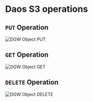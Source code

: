 # Daos S3 operations

## `PUT` Operation

![DGW Object PUT](http://www.plantuml.com/plantuml/proxy?cache=yes&src=https://raw.githubusercontent.com/zalsader/DGW-ops/main/DGW_Object_PUT.plantuml)

## `GET` Operation

![DGW Object GET](http://www.plantuml.com/plantuml/proxy?cache=yes&src=https://raw.githubusercontent.com/zalsader/DGW-ops/main/DGW_Object_DELETE.plantuml)

## `DELETE` Operation

![DGW Object DELETE](http://www.plantuml.com/plantuml/proxy?cache=yes&src=https://raw.githubusercontent.com/zalsader/DGW-ops/main/DGW_Object_DELETE.plantuml)
